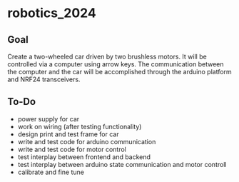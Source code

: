 # robotics_2024

## Goal
Create a two-wheeled car driven by two brushless motors. It will be controlled via a computer
using arrow keys. The communication between the computer and the car will be accomplished
through the arduino platform and NRF24 transceivers. 


## To-Do
- power supply for car
- work on wiring (after testing functionality)
- design print and test frame for car
- write and test code for arduino communication
- write and test code for motor control
- test interplay between frontend and backend
- test interplay between arduino state communication and motor controll
- calibrate and fine tune

